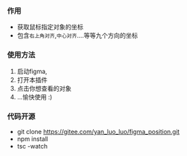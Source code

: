 ### 作用
* 获取鼠标指定对象的坐标
* 包含`右上角对齐`,`中心对齐`....等等九个方向的坐标

### 使用方法
1. 启动figma,
2. 打开本插件
3. 点击你想查看的对象
4. ...愉快使用 :)

### 代码开源
* git clone https://gitee.com/yan_luo_luo/figma_position.git
* npm install
* tsc -watch